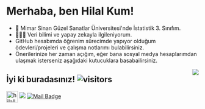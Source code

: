 # Merhaba, ben Hilal Kum!
- 🚀 Mimar Sinan Güzel Sanatlar Üniversitesi'nde İstatistik 3. Sınıfım.
- 👩🏼‍💻 Veri bilimi ve yapay zekayla ilgileniyorum.
- GitHub hesabımda öğrenim sürecimde yapıyor olduğum ödevleri/projeleri ve çalışma notlarımı bulabilirsiniz.
- Önerilerinize her zaman açığım, eğer bana sosyal medya hesaplarımdan ulaşmak isterseniz aşağıdaki kutucuklara basabailirsiniz.
<img align='right' src="https://github-readme-stats.vercel.app/api?username=hilallkum&show_icons=true">


## İyi ki buradasınız! ![visitors](https://visitor-badge.glitch.me/badge?page_id=page.id)



<a href="https://linkedin.com/in/hilallkum" target="blank"><img align="center" src="https://cdn.jsdelivr.net/npm/simple-icons@3.0.1/icons/linkedin.svg" alt="hilallkum" height="30" width="30" /></a>
[![](https://img.shields.io/badge/medium-%2312100E.svg?&style=for-the-badge&logo=medium&logoColor=white)](https://medium.com/@hilallkum)
[![Mail Badge](https://img.shields.io/badge/hilallkum@gmail.com-c14438?style=for-the-badge&logo=Gmail&logoColor=white&link=mailto:hilallkum@gmail.com)](mailto:hilallkum@gmail.com)






